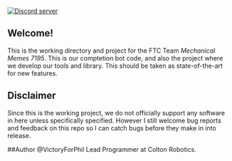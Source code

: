 <p>
    <a href="https://discord.gg/colton"><img src="https://discordapp.com/api/guilds/345404637374971907/embed.png" alt="Discord server" /></a>
  </p>

## Welcome!
This is the working directory and project for the FTC Team *Mechanical Memes 7195*. This is our comptetion bot code, and also the project where we develop our tools and library. This should be taken as state-of-the-art for new features.

## Disclaimer
Since this is the working project, we do not officially support any software in here unless specifically specified. However I still welcome bug reports and feedback on this repo so I can catch bugs before they make in into release.

##Author
@VictoryForPhil Lead Programmer at Colton Robotics.

